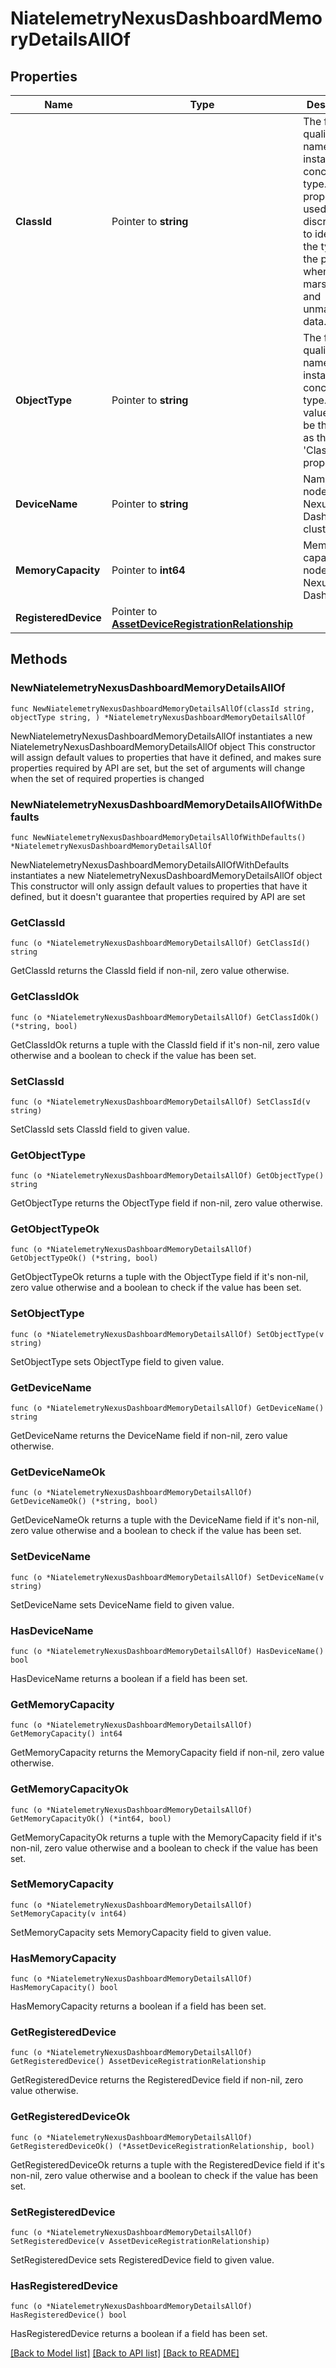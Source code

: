 # NiatelemetryNexusDashboardMemoryDetailsAllOf

## Properties

Name | Type | Description | Notes
------------ | ------------- | ------------- | -------------
**ClassId** | Pointer to **string** | The fully-qualified name of the instantiated, concrete type. This property is used as a discriminator to identify the type of the payload when marshaling and unmarshaling data. | [default to "niatelemetry.NexusDashboardMemoryDetails"]
**ObjectType** | Pointer to **string** | The fully-qualified name of the instantiated, concrete type. The value should be the same as the &#39;ClassId&#39; property. | [default to "niatelemetry.NexusDashboardMemoryDetails"]
**DeviceName** | Pointer to **string** | Name of the node in Nexus Dashboard cluster. | [optional] 
**MemoryCapacity** | Pointer to **int64** | Memory capacity of a node in Nexus Dashboard. | [optional] 
**RegisteredDevice** | Pointer to [**AssetDeviceRegistrationRelationship**](asset.DeviceRegistration.Relationship.md) |  | [optional] 

## Methods

### NewNiatelemetryNexusDashboardMemoryDetailsAllOf

`func NewNiatelemetryNexusDashboardMemoryDetailsAllOf(classId string, objectType string, ) *NiatelemetryNexusDashboardMemoryDetailsAllOf`

NewNiatelemetryNexusDashboardMemoryDetailsAllOf instantiates a new NiatelemetryNexusDashboardMemoryDetailsAllOf object
This constructor will assign default values to properties that have it defined,
and makes sure properties required by API are set, but the set of arguments
will change when the set of required properties is changed

### NewNiatelemetryNexusDashboardMemoryDetailsAllOfWithDefaults

`func NewNiatelemetryNexusDashboardMemoryDetailsAllOfWithDefaults() *NiatelemetryNexusDashboardMemoryDetailsAllOf`

NewNiatelemetryNexusDashboardMemoryDetailsAllOfWithDefaults instantiates a new NiatelemetryNexusDashboardMemoryDetailsAllOf object
This constructor will only assign default values to properties that have it defined,
but it doesn't guarantee that properties required by API are set

### GetClassId

`func (o *NiatelemetryNexusDashboardMemoryDetailsAllOf) GetClassId() string`

GetClassId returns the ClassId field if non-nil, zero value otherwise.

### GetClassIdOk

`func (o *NiatelemetryNexusDashboardMemoryDetailsAllOf) GetClassIdOk() (*string, bool)`

GetClassIdOk returns a tuple with the ClassId field if it's non-nil, zero value otherwise
and a boolean to check if the value has been set.

### SetClassId

`func (o *NiatelemetryNexusDashboardMemoryDetailsAllOf) SetClassId(v string)`

SetClassId sets ClassId field to given value.


### GetObjectType

`func (o *NiatelemetryNexusDashboardMemoryDetailsAllOf) GetObjectType() string`

GetObjectType returns the ObjectType field if non-nil, zero value otherwise.

### GetObjectTypeOk

`func (o *NiatelemetryNexusDashboardMemoryDetailsAllOf) GetObjectTypeOk() (*string, bool)`

GetObjectTypeOk returns a tuple with the ObjectType field if it's non-nil, zero value otherwise
and a boolean to check if the value has been set.

### SetObjectType

`func (o *NiatelemetryNexusDashboardMemoryDetailsAllOf) SetObjectType(v string)`

SetObjectType sets ObjectType field to given value.


### GetDeviceName

`func (o *NiatelemetryNexusDashboardMemoryDetailsAllOf) GetDeviceName() string`

GetDeviceName returns the DeviceName field if non-nil, zero value otherwise.

### GetDeviceNameOk

`func (o *NiatelemetryNexusDashboardMemoryDetailsAllOf) GetDeviceNameOk() (*string, bool)`

GetDeviceNameOk returns a tuple with the DeviceName field if it's non-nil, zero value otherwise
and a boolean to check if the value has been set.

### SetDeviceName

`func (o *NiatelemetryNexusDashboardMemoryDetailsAllOf) SetDeviceName(v string)`

SetDeviceName sets DeviceName field to given value.

### HasDeviceName

`func (o *NiatelemetryNexusDashboardMemoryDetailsAllOf) HasDeviceName() bool`

HasDeviceName returns a boolean if a field has been set.

### GetMemoryCapacity

`func (o *NiatelemetryNexusDashboardMemoryDetailsAllOf) GetMemoryCapacity() int64`

GetMemoryCapacity returns the MemoryCapacity field if non-nil, zero value otherwise.

### GetMemoryCapacityOk

`func (o *NiatelemetryNexusDashboardMemoryDetailsAllOf) GetMemoryCapacityOk() (*int64, bool)`

GetMemoryCapacityOk returns a tuple with the MemoryCapacity field if it's non-nil, zero value otherwise
and a boolean to check if the value has been set.

### SetMemoryCapacity

`func (o *NiatelemetryNexusDashboardMemoryDetailsAllOf) SetMemoryCapacity(v int64)`

SetMemoryCapacity sets MemoryCapacity field to given value.

### HasMemoryCapacity

`func (o *NiatelemetryNexusDashboardMemoryDetailsAllOf) HasMemoryCapacity() bool`

HasMemoryCapacity returns a boolean if a field has been set.

### GetRegisteredDevice

`func (o *NiatelemetryNexusDashboardMemoryDetailsAllOf) GetRegisteredDevice() AssetDeviceRegistrationRelationship`

GetRegisteredDevice returns the RegisteredDevice field if non-nil, zero value otherwise.

### GetRegisteredDeviceOk

`func (o *NiatelemetryNexusDashboardMemoryDetailsAllOf) GetRegisteredDeviceOk() (*AssetDeviceRegistrationRelationship, bool)`

GetRegisteredDeviceOk returns a tuple with the RegisteredDevice field if it's non-nil, zero value otherwise
and a boolean to check if the value has been set.

### SetRegisteredDevice

`func (o *NiatelemetryNexusDashboardMemoryDetailsAllOf) SetRegisteredDevice(v AssetDeviceRegistrationRelationship)`

SetRegisteredDevice sets RegisteredDevice field to given value.

### HasRegisteredDevice

`func (o *NiatelemetryNexusDashboardMemoryDetailsAllOf) HasRegisteredDevice() bool`

HasRegisteredDevice returns a boolean if a field has been set.


[[Back to Model list]](../README.md#documentation-for-models) [[Back to API list]](../README.md#documentation-for-api-endpoints) [[Back to README]](../README.md)


